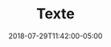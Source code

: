 ---
translationKey: "chat"
title: "Texte"
date: 2018-07-29T11:42:00-05:00
description: "comment"
---